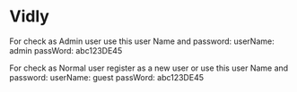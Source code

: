 # Vidly

For check as Admin user use this user Name and password:
userName: admin
passWord: abc123DE45

For check as Normal user register as a new user or use this user Name and password:
userName: guest
passWord: abc123DE45
